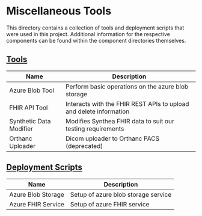 # Miscellaneous Tools

This directory contains a collection of tools and deployment scripts that were used in this project. Additional information for the respective components can be found within the component directories themselves.

## [Tools](https://github.com/nbckr/HoloRepository-Core/tree/master/misc/tools)

| Name | Description |
| --- | ---|
 Azure Blob Tool | Perform basic operations on the azure blob storage |
 | FHIR API Tool | Interacts with the FHIR REST APIs to upload and delete information |
 | Synthetic Data Modifier | Modifies Synthea FHIR data to suit our testing requirements |
 | Orthanc Uploader | Dicom uploader to Orthanc PACS (deprecated) |


## [Deployment Scripts](https://github.com/nbckr/HoloRepository-Core/tree/MISC/improve-readmes/misc/deployment)
| Name | Description |
| --- | ---|
| Azure Blob Storage | Setup of azure blob storage service |
| Azure FHIR Service | Setup of azure FHIR service |

